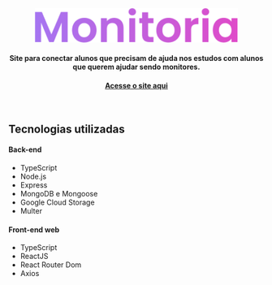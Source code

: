 <p align="center">
  <img src=".github/logo.png" alt="Logo" width="400">
  <h4 align="center">Site para conectar alunos que precisam de ajuda nos estudos com alunos que querem ajudar sendo monitores.</h4>
  <h4 align="center">
    <a href="https://monitoria.vercel.app/">Acesse o site aqui</a>
  </h4>
</p>
<br>
<h2> Tecnologias utilizadas </h2>
<h4>Back-end</h4>
<ul>
  <li>TypeScript</li>
  <li>Node.js</li>
  <li>Express</li>
  <li>MongoDB e Mongoose</li>
  <li>Google Cloud Storage</li>
  <li>Multer</li>
</ul>

<h4>Front-end web</h4>
<ul>
  <li>TypeScript</li>
  <li>ReactJS</li>
  <li>React Router Dom</li>
  <li>Axios</li>
</ul>
